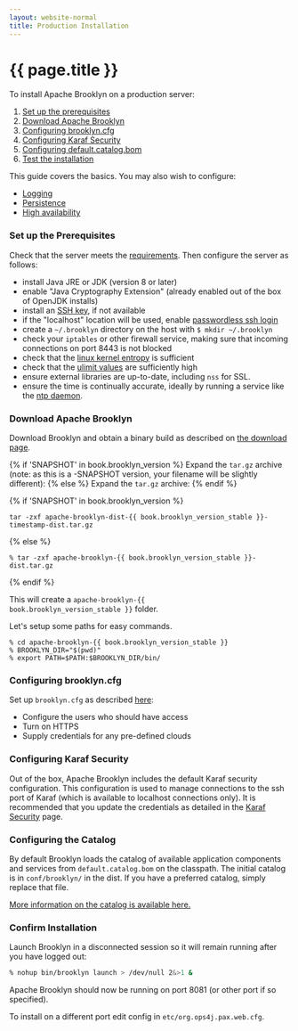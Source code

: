 ```yaml
---
layout: website-normal
title: Production Installation
---
```

# {{ page.title }}

To install Apache Brooklyn on a production server:

1. [Set up the prerequisites](#set-up-the-prerequisites)
1. [Download Apache Brooklyn](#download-apache-brooklyn)
1. [Configuring brooklyn.cfg](#configuring-brooklyncfg)
1. [Configuring Karaf Security](#configuring-karaf-security)
1. [Configuring default.catalog.bom](#configuring-the-catalog)
1. [Test the installation](#confirm-installation)

This guide covers the basics. You may also wish to configure:

* [Logging](logging.md)
* [Persistence](persistence/index.md)
* [High availability](high-availability/index.md)


### Set up the Prerequisites

Check that the server meets the [requirements](requirements.md).
Then configure the server as follows:

* install Java JRE or JDK (version 8 or later)
* enable "Java Cryptography Extension" (already enabled out of the box of OpenJDK installs)
* install an [SSH key](../locations/index.md#ssh-keys), if not available
* if the "localhost" location will be used, enable [passwordless ssh login](../locations/index.md#ssh-keys)
* create a `~/.brooklyn` directory on the host with `$ mkdir ~/.brooklyn`
* check your `iptables` or other firewall service, making sure that incoming connections on port 8443 is not blocked
* check that the [linux kernel entropy](troubleshooting/increase-entropy.md) is sufficient
* check that the [ulimit values](troubleshooting/increase-system-resource-limits.md) are sufficiently high
* ensure external libraries are up-to-date, including `nss` for SSL. 
* ensure the time is continually accurate, ideally by running a service like the [ntp daemon](http://www.ntp.org/).


### Download Apache Brooklyn

Download Brooklyn and obtain a binary build as described on [the download page]({{book.url.brooklyn_website}}/download/).

{% if 'SNAPSHOT' in book.brooklyn_version %}
Expand the `tar.gz` archive (note: as this is a -SNAPSHOT version, your filename will be slightly different):
{% else %}
Expand the `tar.gz` archive:
{% endif %}

{% if 'SNAPSHOT' in book.brooklyn_version %}
<pre><code class="lang-sh">tar -zxf apache-brooklyn-dist-{{ book.brooklyn_version_stable }}-timestamp-dist.tar.gz</code></pre>
{% else %}
<pre><code class="lang-sh">% tar -zxf apache-brooklyn-{{ book.brooklyn_version_stable }}-dist.tar.gz</code></pre>
{% endif %}

This will create a <code class="lang-sh">apache-brooklyn-{{ book.brooklyn_version_stable }}</code> folder.

Let's setup some paths for easy commands.

<pre><code class="lang-sh">% cd apache-brooklyn-{{ book.brooklyn_version_stable }}
% BROOKLYN_DIR="$(pwd)"
% export PATH=$PATH:$BROOKLYN_DIR/bin/</code></pre>


### Configuring brooklyn.cfg

Set up `brooklyn.cfg` as described [here](configuration/brooklyn_cfg.md):

* Configure the users who should have access
* Turn on HTTPS
* Supply credentials for any pre-defined clouds

### Configuring Karaf Security

Out of the box, Apache Brooklyn includes the default Karaf security configuration.
This configuration is used to manage connections to the ssh port of Karaf
(which is available to localhost connections only).
It is recommended that you update the credentials as detailed in the
[Karaf Security](https://karaf.apache.org/manual/latest/security#_users_groups_roles_and_passwords) page.

### Configuring the Catalog

By default Brooklyn loads the catalog of available application components and services from 
`default.catalog.bom` on the classpath. The initial catalog is in `conf/brooklyn/` in the dist.
If you have a preferred catalog, simply replace that file.

[More information on the catalog is available here.](../blueprints/catalog/index.md)


### Confirm Installation

Launch Brooklyn in a disconnected session so it will remain running after you have logged out:

```bash
% nohup bin/brooklyn launch > /dev/null 2&>1 &
```

Apache Brooklyn should now be running on port 8081 (or other port if so specified).

To install on a different port edit config in `etc/org.ops4j.pax.web.cfg`.
